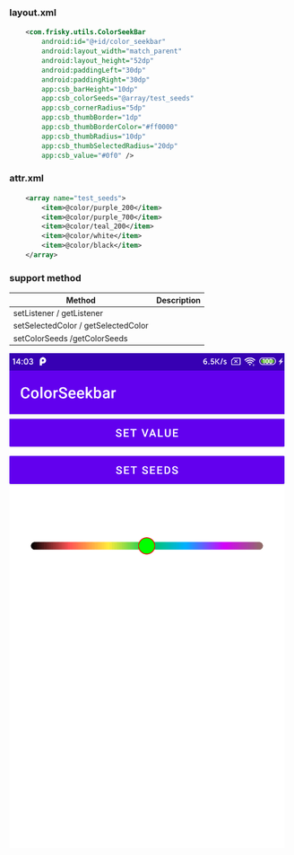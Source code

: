 ### layout.xml
```xml
    <com.frisky.utils.ColorSeekBar
        android:id="@+id/color_seekbar"
        android:layout_width="match_parent"
        android:layout_height="52dp"
        android:paddingLeft="30dp"
        android:paddingRight="30dp"
        app:csb_barHeight="10dp"
        app:csb_colorSeeds="@array/test_seeds"
        app:csb_cornerRadius="5dp"
        app:csb_thumbBorder="1dp"
        app:csb_thumbBorderColor="#ff0000"
        app:csb_thumbRadius="10dp"
        app:csb_thumbSelectedRadius="20dp"
        app:csb_value="#0f0" />
```

### attr.xml
```xml
    <array name="test_seeds">
        <item>@color/purple_200</item>
        <item>@color/purple_700</item>
        <item>@color/teal_200</item>
        <item>@color/white</item>
        <item>@color/black</item>
    </array>
```

### support method

| Method                              | Description |
| ----------------------------------- | ----------- |
| setListener / getListener           |             |
| setSelectedColor / getSelectedColor |             |
| setColorSeeds  /getColorSeeds       |             |



![sample](app/sample.png)
